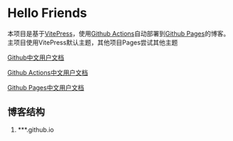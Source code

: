 # Hello Friends

 本项目是基于[VitePress](https://vitepress.vuejs.org/)，使用[Github Actions](https://github.com/features/actions)自动部署到[Github Pages](https://pages.github.com/)的博客。
 主项目使用VitePress默认主题，其他项目Pages尝试其他主题

 [Github中文用户文档](https://docs.github.com/zh)

 [Github Actions中文用户文档](https://docs.github.com/zh/actions)

 [Github Pages中文用户文档](https://docs.github.com/zh/pages)


 ## 博客结构

 1. ***.github.io
